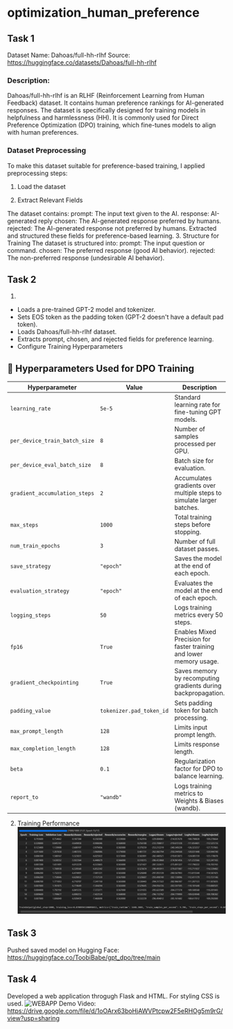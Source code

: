 # optimization_human_preference
## Task 1
Dataset Name: Dahoas/full-hh-rlhf
Source: https://huggingface.co/datasets/Dahoas/full-hh-rlhf
### Description:
Dahoas/full-hh-rlhf is an RLHF (Reinforcement Learning from Human Feedback) dataset.
It contains human preference rankings for AI-generated responses.
The dataset is specifically designed for training models in helpfulness and harmlessness (HH).
It is commonly used for Direct Preference Optimization (DPO) training, which fine-tunes models to align with human preferences.

### Dataset Preprocessing
To make this dataset suitable for preference-based training, I applied preprocessing steps:

1. Load the dataset

2. Extract Relevant Fields

The dataset contains:
prompt: The input text given to the AI.
response: AI-generated reply
chosen: The AI-generated response preferred by humans.
rejected: The AI-generated response not preferred by humans.
Extracted and structured these fields for preference-based learning.
3. Structure for Training
The dataset is structured into:
prompt: The input question or command.
chosen: The preferred response (good AI behavior).
rejected: The non-preferred response (undesirable AI behavior).

## Task 2
1) 
- Loads a pre-trained GPT-2 model and tokenizer.
- Sets EOS token as the padding token (GPT-2 doesn't have a default pad
  token).
- Loads Dahoas/full-hh-rlhf dataset.
- Extracts prompt, chosen, and rejected fields for preference learning.
- Configure Training Hyperparameters
## 🎯 Hyperparameters Used for DPO Training

| **Hyperparameter**                 | **Value**  | **Description** |
|-------------------------------------|------------|----------------|
| `learning_rate`                     | `5e-5`     | Standard learning rate for fine-tuning GPT models. |
| `per_device_train_batch_size`       | `8`        | Number of samples processed per GPU. |
| `per_device_eval_batch_size`        | `8`        | Batch size for evaluation. |
| `gradient_accumulation_steps`       | `2`        | Accumulates gradients over multiple steps to simulate larger batches. |
| `max_steps`                         | `1000`     | Total training steps before stopping. |
| `num_train_epochs`                  | `3`        | Number of full dataset passes. |
| `save_strategy`                     | `"epoch"`  | Saves the model at the end of each epoch. |
| `evaluation_strategy`               | `"epoch"`  | Evaluates the model at the end of each epoch. |
| `logging_steps`                     | `50`       | Logs training metrics every 50 steps. |
| `fp16`                              | `True`     | Enables Mixed Precision for faster training and lower memory usage. |
| `gradient_checkpointing`            | `True`     | Saves memory by recomputing gradients during backpropagation. |
| `padding_value`                     | `tokenizer.pad_token_id` | Sets padding token for batch processing. |
| `max_prompt_length`                 | `128`      | Limits input prompt length. |
| `max_completion_length`             | `128`      | Limits response length. |
| `beta`                              | `0.1`      | Regularization factor for DPO to balance learning. |
| `report_to`                         | `"wandb"`  | Logs training metrics to Weights & Biases (wandb). |

2) Training Performance
![Training](/images/performance.png)

## Task 3
Pushed saved model on Hugging Face:
https://huggingface.co/ToobiBabe/gpt_dpo/tree/main

## Task 4
Developed a web application throgugh Flask and HTML. For styling CSS is used.
![WEBAPP](/images/webapp.png)
Demo Video: https://drive.google.com/file/d/1oOArx63boHjAWVPtcpw2F5eRHOg5m9rG/view?usp=sharing 
